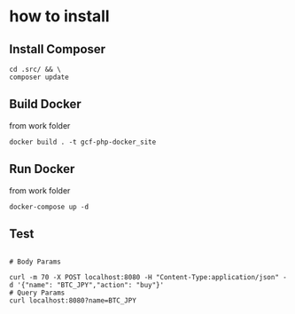 # how  to install

## Install Composer
```
cd .src/ && \
composer update
```


## Build Docker

from work folder
```
docker build . -t gcf-php-docker_site
```

## Run Docker

from work folder 
```
docker-compose up -d
```

## Test
```

# Body Params

curl -m 70 -X POST localhost:8080 -H "Content-Type:application/json" -d '{"name": "BTC_JPY","action": "buy"}'
# Query Params
curl localhost:8080?name=BTC_JPY

```